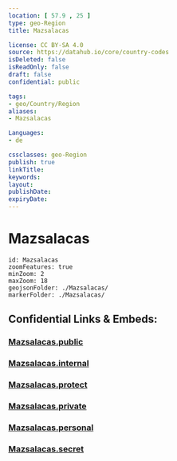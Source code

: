 ```yaml
---
location: [ 57.9 , 25 ] 
type: geo-Region
title: Mazsalacas

license: CC BY-SA 4.0
source: https://datahub.io/core/country-codes
isDeleted: false
isReadOnly: false
draft: false
confidential: public

tags:
- geo/Country/Region
aliases:
- Mazsalacas

Languages:
- de

cssclasses: geo-Region
publish: true
linkTitle: 
keywords: 
layout: 
publishDate: 
expiryDate: 
---
```


# Mazsalacas

```leaflet
id: Mazsalacas
zoomFeatures: true 
minZoom: 2 
maxZoom: 18
geojsonFolder: ./Mazsalacas/
markerFolder: ./Mazsalacas/
```


## Confidential Links & Embeds: 

### [Mazsalacas.public](/_public/\Earth\Continent\Europe\Europe~North\Latvia\CountiesMazsalacas.public.md) 

### [Mazsalacas.internal](/_internal/\Earth\Continent\Europe\Europe~North\Latvia\CountiesMazsalacas.internal.md) 

### [Mazsalacas.protect](/_protect/\Earth\Continent\Europe\Europe~North\Latvia\CountiesMazsalacas.protect.md) 

### [Mazsalacas.private](/_private/\Earth\Continent\Europe\Europe~North\Latvia\CountiesMazsalacas.private.md) 

### [Mazsalacas.personal](/_personal/\Earth\Continent\Europe\Europe~North\Latvia\CountiesMazsalacas.personal.md) 

### [Mazsalacas.secret](/_secret/\Earth\Continent\Europe\Europe~North\Latvia\CountiesMazsalacas.secret.md)

